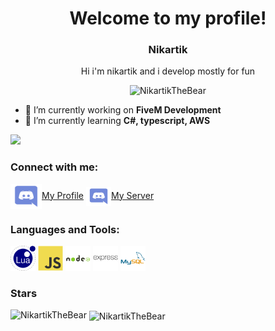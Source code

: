 


<h1 align = "center">Welcome to my profile!</h1>
<h3 align="center">Nikartik</h3>
<p align = "center">Hi i'm nikartik and i develop mostly for fun</p>
<p align="center"> <img src="https://komarev.com/ghpvc/?username=NikartikTheBear&label=Profile%20views&color=0e75b6&style=flat" alt="NikartikTheBear" /> </p>


- 🔭 I’m currently working on **FiveM Development**
- 🌱 I’m currently learning **C#, typescript, AWS**



<div> <a href="https://github.com/NikartikTheBear" target="_blank"><img src="https://img.shields.io/badge/GitHub-100000?style=for-the-badge&logo=github&logoColor=white" target="_blank"></a>
</div><h3 align="left">Connect with me:</h3>
<p align="left">
<a href="https://discord.com/users/401728769297219584" target="blank"><img align="center" src="https://raw.githubusercontent.com/teamedwardforever/Readme-Generator/71f25dd8b98329b168142a6b782a107b75eab178/svg/Social/discord.svg" alt="bah" height="40" width="50">My Profile</a> 
<a href="https://discord.gg/SHXVdCG7Qg" target="blank"><img align="center" src="https://raw.githubusercontent.com/teamedwardforever/Readme-Generator/71f25dd8b98329b168142a6b782a107b75eab178/svg/Social/discord.svg" alt="https://discord.gg/SHXVdCG7Qg" height="30" width="40" />My Server</a>
</p>

<h3 align="left">Languages and Tools:</h3>
<p align="left">
<a href="https://lua.org/" target="_blank"> <img src="https://raw.githubusercontent.com/devicons/devicon/master/icons/lua/lua-original.svg" alt="lua" width="40" height="40" /></a> 
<img src="https://raw.githubusercontent.com/teamedwardforever/Readme-Generator/71f25dd8b98329b168142a6b782a107b75eab178/svg/Skills/Languages/javascript-original.svg" alt="Javascript" width="40" height="40"/>
<img src="https://raw.githubusercontent.com/teamedwardforever/Readme-Generator/71f25dd8b98329b168142a6b782a107b75eab178/svg/Skills/Backend/nodejs-original-wordmark.svg" alt="NodeJs" width="40" height="40"/>
<img src="https://raw.githubusercontent.com/teamedwardforever/Readme-Generator/71f25dd8b98329b168142a6b782a107b75eab178/svg/Skills/Backend/express-original-wordmark.svg" alt="Express" width="40" height="40"/>
<img src="https://raw.githubusercontent.com/teamedwardforever/Readme-Generator/71f25dd8b98329b168142a6b782a107b75eab178/svg/Skills/Database/mysql-original-wordmark.svg" alt="Mysql" width="40" height="40"/>
</p>

<h3 align="left">Stars</h3>
<img align="left" height="180em" src="https://github-readme-stats.vercel.app/api/top-langs/?username=NikartikTheBear&layout=compact&theme=default" alt=NikartikTheBear />

<p>&nbsp;<img align="center" height="180em" src="https://github-readme-stats.vercel.app/api?username=NikartikTheBear&show_icons=true&locale=en&theme=" alt="NikartikTheBear" /></p>




